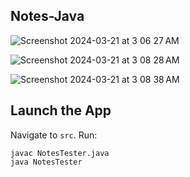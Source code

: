 ## Notes-Java

![Screenshot 2024-03-21 at 3 06 27 AM](https://github.com/steven-ngo/Notes-Java/assets/162012256/c6b833bd-e5dc-4ddb-980f-1fc1937e9242)


![Screenshot 2024-03-21 at 3 08 28 AM](https://github.com/steven-ngo/Notes-Java/assets/162012256/88841415-5c53-466f-91e4-80e9cebbaaae)


![Screenshot 2024-03-21 at 3 08 38 AM](https://github.com/steven-ngo/Notes-Java/assets/162012256/5a1e7ab4-1822-46a1-85aa-d3e7afee8812)



## Launch the App
Navigate to `src`.
Run:
```
javac NotesTester.java
java NotesTester
```


